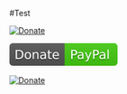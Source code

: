 #Test

[![Donate](https://img.shields.io/badge/Donate-PayPal-brightgreen.svg)](https://www.paypal.com/)

[![Donate](test.svg)](https://www.paypal.com/)

[![Donate](https://github.com/andy-goryachev/FxDock/blob/master/doc/test.svg)](https://www.paypal.com/)
